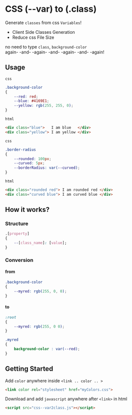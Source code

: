 # CSS (--var) to (.class)

Generate `classes` from css `Variables`! <br>
* Client Side Classes Generation
* Reduce css File Size <br>

no need to type `class`, `background-color` <br>
again- -and- -again- -and- -again- -and- -again!

## Usage
`css`
```css
.background-color
{
    --red: red;
    --blue: #4169E1;
    --yellow: rgb(255, 255, 0);
}
```
`html`
```html
<div class="blue">   I am blue   </div>
<div class="yellow"> I am yellow </div>
```
`css`
```css
.border-radius
{
    --rounded: 100px;
    --curved: 5px;
    --borderRadius: var(--curved);
}
```
`html`
```html
<div class="rounded red"> I am rounded red </div>
<div class="curved blue"> I am curved blue </div>
```


## How it works?

### Structure

```css
.[property]
{
    --[class_name]: [value];
}
```
### Conversion
#### from
```css
.background-color
{
    --myred: rgb(255, 0, 0);
}
```
#### to
```css
:root
{
    --myred: rgb(255, 0 0);
}

.myred
{
    background-color : var(--red);
}
```

## Getting Started

Add `color` anywhere inside `<link .. color .. >` <br>
```html
<link color rel="stylesheet" href="myColors.css">
```

Download and add `javascript` anywhere after `<link>` in html <br>
```html
<script src="css--var2class.js"></script>
```

